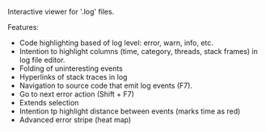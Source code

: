 Interactive viewer for '.log' files.

Features:

* Code highlighting based of log level: error, warn, info, etc.
* Intention to highlight columns (time, category, threads, stack frames) in log file editor.
* Folding of uninteresting events
* Hyperlinks of stack traces in log
* Navigation to source code that emit log events (F7).
* Go to next error action (Shift + F7)
* Extends selection
* Intention tp highlight distance between events (marks time as red)
* Advanced error stripe (heat map)